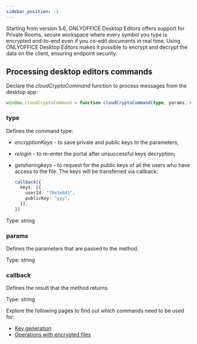 ```yaml
---
sidebar_position: -1
---
```


Starting from version 5.6, ONLYOFFICE Desktop Editors offers support for Private Rooms, secure workspace where every symbol you type is encrypted end-to-end even if you co-edit documents in real time. Using ONLYOFFICE Desktop Editors makes it possible to encrypt and decrypt the data on the client, ensuring endpoint security.

## Processing desktop editors commands

Declare the *cloudCryptoCommand* function to process messages from the desktop app:

``` ts
window.cloudCryptoCommand = function cloudCryptoCommand(type, params, callback) {}
```

### type

Defines the command type:

- *encryptionKeys* - to save private and public keys to the parameters;

- *relogin* - to re-enter the portal after unsuccessful keys decryption;

- *getsharingkeys* - to request for the public keys of all the users who have access to the file. The keys will be transferred via callback:

  ``` ts
  callback({
    keys: [{
      userId: "78e1e841",
      publicKey: "yyy",
    }],
  })
  ```

Type: string

### params

Defines the parameters that are passed to the method.

Type: string

### callback

Defines the result that the method returns.

Type: string

Explore the following pages to find out which commands need to be used for:

- [Key generation](Key%20generation.md)
- [Operations with encrypted files](Operations%20with%20encrypted%20files.md)
